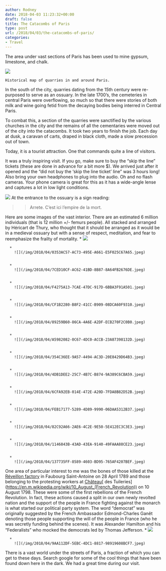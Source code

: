 ```yaml
---
author: Rodney
date: 2018-04-03 11:23:32+00:00
draft: false
title: The Catacombs of Paris
type: post
url: /2018/04/03/the-catacombs-of-paris/
categories:
- Travel
---
```

The area under vast sections of Paris has been used to mine gypsum, limestone, and chalk.

![](/img/2018/04/10C3DDCF-99F1-4D2A-A902-6D33CB8649F0.jpeg)

    Historical map of quarries in and around Paris.  

In the south of the city, quarries dating from the 15th century were re-purposed to serve as an ossuary. In the late 1700’s, the cemeteries in central Paris were overflowing, so much so that there were stories of both milk and wine going fetid from the decaying bodies being interred in Central Paris.

To combat this, a section of the quarries were sanctified by the various churches in the city and the remains of all the cementaries were moved out of the city into the catacombs. It took two years to finish the job. Each day at dusk, a caravan of carts, draped in black cloth, made a slow precession out of town.

Today, it is a tourist attraction. One that commands quite a line of visitors.

It was a truly inspiring visit. If you go, make sure to buy the “skip the line” tickets (these are done in advance for a bit more $). We arrived just after it opened and the “did not buy the ‘skip the line ticket’ line” was 3 hours long! Also bring your own headphones to plug into the audio. Oh and no flash cameras. Your phone camera is great for this as it has a wide-angle lense and captures a lot in low light conditions.

![](/img/2018/04/A9EF2D40-3DFE-484E-AE89-1CE3CB37D501.jpeg)
At the entrance to the ossuary is a sign reading:

<blockquote>
    
> 
> Arrete. C’est ici l’empire de la mort.
> 
> 
</blockquote>

Here are some images of the vast interior. There are an estimated 6 million individuals (that is 12 million +/- femurs people). All stacked and arranged by Héricart de Thury, who thought that it should be arranged as it would be in a medieval ossuary but with a sense of respect, meditation, and fear to reemphasize the frailty of mortality.
      * 
        ![](/img/2018/04/6845D13D-3106-45FF-B54A-0727A3FBFB18.jpeg)

    
      * 
        ![](/img/2018/04/0353AC57-AC73-495E-A661-E5F025C67A65.jpeg)

    
      * 
        ![](/img/2018/04/7CED10CF-AC62-41BD-8B87-8A64FB2676DE.jpeg)

    
      * 
        ![](/img/2018/04/F4275A13-7CAE-47DC-917D-6BBA3F91A501.jpeg)

    
      * 
        ![](/img/2018/04/CF1B2280-B8F2-41CC-B909-08DCA60F9310.jpeg)

    
      * 
        ![](/img/2018/04/89259B60-86CA-4A6E-A2DF-ECB270F2C0B0.jpeg)

    
      * 
        ![](/img/2018/04/A5982082-0C67-4DC0-ACCB-23A87398132D.jpeg)

    
      * 
        ![](/img/2018/04/354C36EE-9A57-4494-AC3D-20E8429D64B3.jpeg)

    
      * 
        ![](/img/2018/04/4DB1DEE2-25C7-4B7C-B874-9A389C6CBA59.jpeg)

    
      * 
        ![](/img/2018/04/6CFA92EB-014E-472E-A20D-7FDA8B82D52B.jpeg)

    
      * 
        ![](/img/2018/04/FEB17177-5289-4D89-9990-06DAA5312B37.jpeg)

    
      * 
        ![](/img/2018/04/82C92A66-2AE6-4C2E-9E50-5E412EC3C3E3.jpeg)

    
      * 
        ![](/img/2018/04/1146843B-43AD-43EA-9140-49FAAA88CE23.jpeg)

    
      * 
        ![](/img/2018/04/137735FF-8589-4603-BD95-765AF4207BEF.jpeg)

    
One area of particular interest to me was the bones of those killed at the [Réveillon factory](https://en.m.wikipedia.org/wiki/Réveillon_riots) in Faubourg Saint-Antoine on 28 April 1789 and those belonging to the protesting workers at [Château](https://en.m.wikipedia.org/wiki/10_August_(French_Revolution))[ des Tuileries](https://en.m.wikipedia.org/wiki/10_August_(French_Revolution)) on 10 August 1798. These were some of the first rebellions of the French Revolution. In fact, these actions caused a split in our own newly revolted nation and the support of the people in France fighting against the monarch is what started our political party system. The word “democrat” was originally suggested by the French Ambassador Edmond-Charles Ganêt denoting those people supporting the will of the people in France (who he was secretly funding behind the scenes). It was Alexander Hamilton and his “Federalists” who mocked the democrats led by Thomas Jefferson. 
      * 
        ![](/img/2018/04/B9166DB6-BF46-49CA-B6EC-D6E6BA42319A.jpeg)

    
      * 
        ![](/img/2018/04/9AA112DF-5EBC-4DC1-8817-98919608BCF7.jpeg)

    
There is a vast world under the streets of Paris, a fraction of which you can get to these days. Search google for some of the cool things that have been found down here in the dark. We had a great time during our visit.

